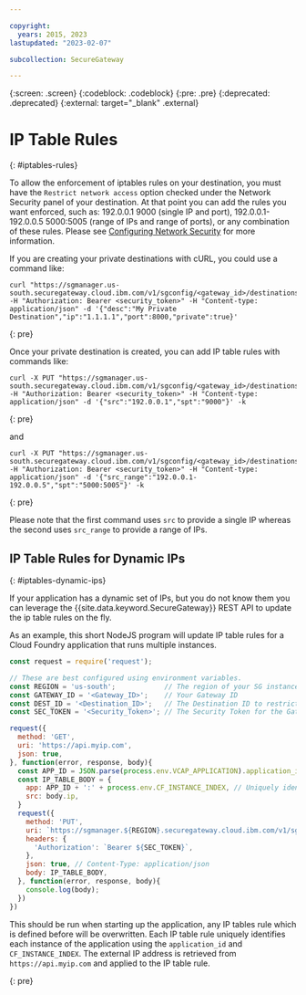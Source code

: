 ```yaml
---

copyright:
  years: 2015, 2023
lastupdated: "2023-02-07"

subcollection: SecureGateway

---
```

{:screen: .screen}
{:codeblock: .codeblock}
{:pre: .pre}
{:deprecated: .deprecated}
{:external: target="_blank" .external}

# IP Table Rules
{: #iptables-rules}

To allow the enforcement of iptables rules on your destination, you must have the `Restrict network access` option checked under the Network Security panel of your destination.  At that point you can add the rules you want enforced, such as: 192.0.0.1 9000 (single IP and port),  192.0.0.1-192.0.0.5 5000:5005 (range of IPs and range of ports), or any combination of these rules. Please see [Configuring Network Security](/docs/services/SecureGateway?topic=SecureGateway-add-dest#dest-network-security) for more information.

If you are creating your private destinations with cURL, you could use a command like:

```
curl "https://sgmanager.us-south.securegateway.cloud.ibm.com/v1/sgconfig/<gateway_id>/destinations" -H "Authorization: Bearer <security_token>" -H "Content-type: application/json" -d '{"desc":"My Private Destination","ip":"1.1.1.1","port":8000,"private":true}'
```
{: pre}

Once your private destination is created, you can add IP table rules with commands like:

```
curl -X PUT "https://sgmanager.us-south.securegateway.cloud.ibm.com/v1/sgconfig/<gateway_id>/destinations/<destination_id>/ipTableRule" -H "Authorization: Bearer <security_token>" -H "Content-type: application/json" -d '{"src":"192.0.0.1","spt":"9000"}' -k
```
{: pre}

and

```
curl -X PUT "https://sgmanager.us-south.securegateway.cloud.ibm.com/v1/sgconfig/<gateway_id>/destinations/<destination_id>/ipTableRule" -H "Authorization: Bearer <security_token>" -H "Content-type: application/json" -d '{"src_range":"192.0.0.1-192.0.0.5","spt":"5000:5005"}' -k
```
{: pre}

Please note that the first command uses `src` to provide a single IP whereas the second uses `src_range` to provide a range of IPs.

## IP Table Rules for Dynamic IPs
{: #iptables-dynamic-ips}

If your application has a dynamic set of IPs, but you do not know them you can leverage the {{site.data.keyword.SecureGateway}} 
REST API to update the ip table rules on the fly.

As an example, this short NodeJS program will update IP table rules for a Cloud Foundry application that runs multiple instances.

```javascript
const request = require('request');

// These are best configured using environment variables.
const REGION = 'us-south';            // The region of your SG instance
const GATEWAY_ID = '<Gateway_ID>';    // Your Gateway ID
const DEST_ID = '<Destination_ID>';   // The Destination ID to restrict access to
const SEC_TOKEN = '<Security_Token>'; // The Security Token for the Gateway

request({
  method: 'GET',
  uri: 'https://api.myip.com',
  json: true,
}, function(error, response, body){
  const APP_ID = JSON.parse(process.env.VCAP_APPLICATION).application_id;
  const IP_TABLE_BODY = {
    app: APP_ID + ':' + process.env.CF_INSTANCE_INDEX, // Uniquely identifies the app and instance for ip table rule
    src: body.ip,
  }
  request({
    method: 'PUT',
    uri: `https://sgmanager.${REGION}.securegateway.cloud.ibm.com/v1/sgconfig/${GATEWAY_ID}/destinations/${DEST_ID}/ipTableRule`,
    headers: {
      'Authorization': `Bearer ${SEC_TOKEN}`,
    },
    json: true, // Content-Type: application/json
    body: IP_TABLE_BODY,
  }, function(error, response, body){
    console.log(body);
  })
})
```

This should be run when starting up the application, any IP tables rule which is defined before will be overwritten. Each IP table rule
uniquely identifies each instance of the application using the `application_id` and `CF_INSTANCE_INDEX`. The external IP address
is retrieved from `https://api.myip.com` and applied to the IP table rule.


{: pre}
